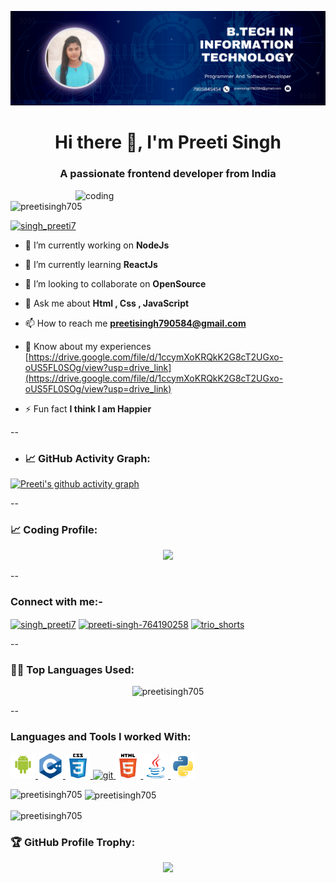 ![logo](https://github.com/preetisingh705/preetisingh705/blob/main/Navy%20And%20White%20Geometric%20Technology%20%20LinkedIn%20Banner.png)
<h1 align="center">  Hi there 👋, I'm Preeti Singh </h1>
<h3 align="center">A passionate frontend developer from India</h3>
<img align="right" alt="coding" width="400" src="https://user-images.githubusercontent.com/55389276/140866485-8fb1c876-9a8f-4d6a-98dc-08c4981eaf70.gif">

<p align="left"> <img src="https://komarev.com/ghpvc/?username=preetisingh705&label=Profile%20views&color=0e75b6&style=flat" alt="preetisingh705" /> </p>

<p align="left"> <a href="https://twitter.com/singh_preeti7" target="blank"><img src="https://img.shields.io/twitter/follow/singh_preeti7?logo=twitter&style=for-the-badge" alt="singh_preeti7" /></a> </p>

- 🔭 I’m currently working on **NodeJs**

- 🌱 I’m currently learning **ReactJs**

- 👯 I’m looking to collaborate on **OpenSource**

- 💬 Ask me about **Html , Css , JavaScript**

- 📫 How to reach me **preetisingh790584@gmail.com**

- 📄 Know about my experiences [https://drive.google.com/file/d/1ccymXoKRQkK2G8cT2UGxo-oUS5FL0SOg/view?usp=drive_link](https://drive.google.com/file/d/1ccymXoKRQkK2G8cT2UGxo-oUS5FL0SOg/view?usp=drive_link)

- ⚡ Fun fact **I think I am Happier**

--
- ### 📈 GitHub Activity Graph:

[![Preeti's github activity graph](https://github-readme-activity-graph.vercel.app/graph?username=preetisingh705&bg_color=0f2d3d&color=1cadfb&line=1cadfb&point=1cadfb&area=true&hide_border=true)](https://github.com/preetisingh705/github-readme-activity-graph)

--
### 📈 Coding Profile:
<p align="center">
  <a target="_blank" href="https://leetcode.com/Preeti_Singh79/" rel="noopener noreferrer">
    <img src="https://leetcard.jacoblin.cool/Preeti_Singh79?theme=nord&font=Poppins%20Infant&ext=heatmap">
  </a>
</p>
-- 

<h3 align="left">Connect with me:-</h3>
<p align="left">
<a href="https://twitter.com/singh_preeti7" target="blank"><img align="center" src="https://raw.githubusercontent.com/rahuldkjain/github-profile-readme-generator/master/src/images/icons/Social/twitter.svg" alt="singh_preeti7" height="30" width="40" /></a>   <a href="https://linkedin.com/in/preeti-singh-764190258" target="blank"><img align="center" src="https://raw.githubusercontent.com/rahuldkjain/github-profile-readme-generator/master/src/images/icons/Social/linked-in-alt.svg" alt="preeti-singh-764190258" height="30" width="40" /></a>  <a href="https://www.youtube.com/c/trio_shorts" target="blank"><img align="center" src="https://raw.githubusercontent.com/rahuldkjain/github-profile-readme-generator/master/src/images/icons/Social/youtube.svg" alt="trio_shorts" height="30" width="40" /></a>
</p>

--
### 👨‍💻 Top Languages Used:

<p align="center">
  <img src = "https://readme-stats-hazel-two.vercel.app/api/top-langs/?username=preetisingh705&layout=compact&bg_color=30,0f2d3d,1cadfb&title_color=fff&text_color=fff" alt="preetisingh705" />
</p>

--

<h3 align="left">Languages and Tools I worked With:</h3>
<p align="left"> <a href="https://developer.android.com" target="_blank" rel="noreferrer"> <img src="https://raw.githubusercontent.com/devicons/devicon/master/icons/android/android-original-wordmark.svg" alt="android" width="40" height="40"/> </a>   <a href="https://www.w3schools.com/cpp/" target="_blank" rel="noreferrer"> <img src="https://raw.githubusercontent.com/devicons/devicon/master/icons/cplusplus/cplusplus-original.svg" alt="cplusplus" width="40" height="40"/> </a>   <a href="https://www.w3schools.com/css/" target="_blank" rel="noreferrer"> <img src="https://raw.githubusercontent.com/devicons/devicon/master/icons/css3/css3-original-wordmark.svg" alt="css3" width="40" height="40"/> </a>    <a href="https://git-scm.com/" target="_blank" rel="noreferrer"> <img src="https://www.vectorlogo.zone/logos/git-scm/git-scm-icon.svg" alt="git" width="40" height="40"/> </a>    <a href="https://www.w3.org/html/" target="_blank" rel="noreferrer"> <img src="https://raw.githubusercontent.com/devicons/devicon/master/icons/html5/html5-original-wordmark.svg" alt="html5" width="40" height="40"/> </a>     <a href="https://www.java.com" target="_blank" rel="noreferrer"> <img src="https://raw.githubusercontent.com/devicons/devicon/master/icons/java/java-original.svg" alt="java" width="40" height="40"/> </a> 
<a href="https://www.python.org" target="_blank" rel="noreferrer"> <img src="https://raw.githubusercontent.com/devicons/devicon/master/icons/python/python-original.svg" alt="python" width="40" height="40"/> </a> </p>

<p><img align="left" src="https://github-readme-stats.vercel.app/api/top-langs?username=preetisingh705&show_icons=true&locale=en&layout=compact" alt="preetisingh705" /></p>

<p>&nbsp;<img align="center" src="https://github-readme-stats.vercel.app/api?username=preetisingh705&show_icons=true&locale=en" alt="preetisingh705" /></p>

<p><img align="center" src="https://github-readme-streak-stats.herokuapp.com/?user=preetisingh705&" alt="preetisingh705" /></p>


### 🏆 GitHub Profile Trophy:

<p align="center">
  <a href="https://github.com/ryo-ma/github-profile-trophy">
    <img src="https://github-profile-trophy.vercel.app/?username=preetisingh705&column=8&theme=darkhub&no-frame=true&no-bg=true&rank=SSS,SS,S,AAA,AA,A,B,C,SECRET"/>
  </a>
</p>
